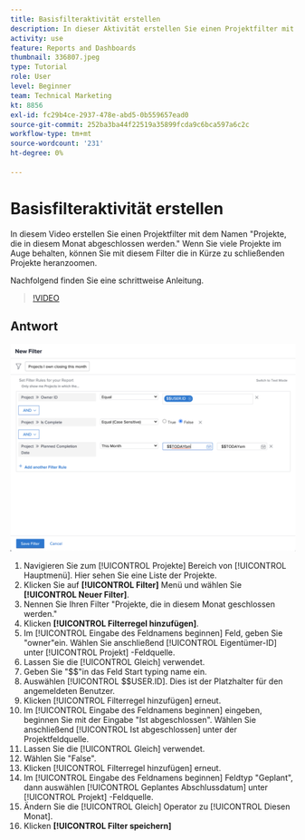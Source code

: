 ```yaml
---
title: Basisfilteraktivität erstellen
description: In dieser Aktivität erstellen Sie einen Projektfilter mit dem Namen "Projekte, die in diesem Monat abgeschlossen werden".
activity: use
feature: Reports and Dashboards
thumbnail: 336807.jpeg
type: Tutorial
role: User
level: Beginner
team: Technical Marketing
kt: 8856
exl-id: fc29b4ce-2937-478e-abd5-0b559657ead0
source-git-commit: 252ba3ba44f22519a35899fcda9c6bca597a6c2c
workflow-type: tm+mt
source-wordcount: '231'
ht-degree: 0%

---
```


# Basisfilteraktivität erstellen

In diesem Video erstellen Sie einen Projektfilter mit dem Namen &quot;Projekte, die in diesem Monat abgeschlossen werden.&quot; Wenn Sie viele Projekte im Auge behalten, können Sie mit diesem Filter die in Kürze zu schließenden Projekte heranzoomen.

Nachfolgend finden Sie eine schrittweise Anleitung.

>[!VIDEO](https://video.tv.adobe.com/v/336807/?quality=12)

## Antwort

![Ein Bild des Bildschirms zum Erstellen eines neuen Filters](assets/basic-filter-activity-updated-6-15-21.png)

1. Navigieren Sie zum [!UICONTROL Projekte] Bereich von [!UICONTROL Hauptmenü]. Hier sehen Sie eine Liste der Projekte.
1. Klicken Sie auf **[!UICONTROL Filter]** Menü und wählen Sie **[!UICONTROL Neuer Filter]**.
1. Nennen Sie Ihren Filter &quot;Projekte, die in diesem Monat geschlossen werden.&quot;
1. Klicken **[!UICONTROL Filterregel hinzufügen]**.
1. Im [!UICONTROL Eingabe des Feldnamens beginnen] Feld, geben Sie &quot;owner&quot;ein. Wählen Sie anschließend [!UICONTROL Eigentümer-ID] unter [!UICONTROL Projekt] -Feldquelle.
1. Lassen Sie die [!UICONTROL Gleich] verwendet.
1. Geben Sie &quot;$$&quot;in das Feld Start typing name ein.
1. Auswählen [!UICONTROL $$USER.ID]. Dies ist der Platzhalter für den angemeldeten Benutzer.
1. Klicken [!UICONTROL Filterregel hinzufügen] erneut.
1. Im [!UICONTROL Eingabe des Feldnamens beginnen] eingeben, beginnen Sie mit der Eingabe &quot;Ist abgeschlossen&quot;. Wählen Sie anschließend [!UICONTROL Ist abgeschlossen] unter der Projektfeldquelle.
1. Lassen Sie die [!UICONTROL Gleich] verwendet.
1. Wählen Sie &quot;False&quot;.
1. Klicken [!UICONTROL Filterregel hinzufügen] erneut.
1. Im [!UICONTROL Eingabe des Feldnamens beginnen] Feldtyp &quot;Geplant&quot;, dann auswählen [!UICONTROL Geplantes Abschlussdatum] unter [!UICONTROL Projekt] -Feldquelle.
1. Ändern Sie die [!UICONTROL Gleich] Operator zu [!UICONTROL Diesen Monat].
1. Klicken **[!UICONTROL Filter speichern]**
